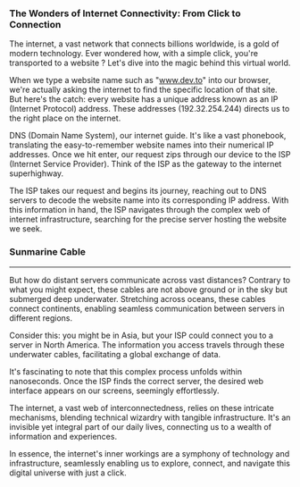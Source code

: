 ### The Wonders of Internet Connectivity: From Click to Connection

The internet, a vast network that connects billions worldwide, is a gold of modern technology. Ever wondered how, with a simple click, you're transported to a website ? Let's dive into the magic behind this virtual world.

When we type a website name such as "www.dev.to" into our browser, we're actually asking the internet to find the specific location of that site. But here's the catch: every website has a unique address known as an IP (Internet Protocol) address. These addresses (192.32.254.244) directs us to the right place on the internet.

DNS (Domain Name System), our internet guide. It's like a vast phonebook, translating the easy-to-remember website names into their numerical IP addresses. Once we hit enter, our request zips through our device to the ISP (Internet Service Provider). Think of the ISP as the gateway to the internet superhighway.

The ISP takes our request and begins its journey, reaching out to DNS servers to decode the website name into its corresponding IP address. With this information in hand, the ISP navigates through the complex web of internet infrastructure, searching for the precise server hosting the website we seek.

### Sunmarine Cable
---
But how do distant servers communicate across vast distances? Contrary to what you might expect, these cables are not above ground or in the sky but submerged deep underwater. Stretching across oceans, these cables connect continents, enabling seamless communication between servers in different regions.

Consider this: you might be in Asia, but your ISP could connect you to a server in North America. The information you access travels through these underwater cables, facilitating a global exchange of data.

It's fascinating to note that this complex process unfolds within nanoseconds. Once the ISP finds the correct server, the desired web interface appears on our screens, seemingly effortlessly.

The internet, a vast web of interconnectedness, relies on these intricate mechanisms, blending technical wizardry with tangible infrastructure. It's an invisible yet integral part of our daily lives, connecting us to a wealth of information and experiences.

In essence, the internet's inner workings are a symphony of technology and infrastructure, seamlessly enabling us to explore, connect, and navigate this digital universe with just a click.